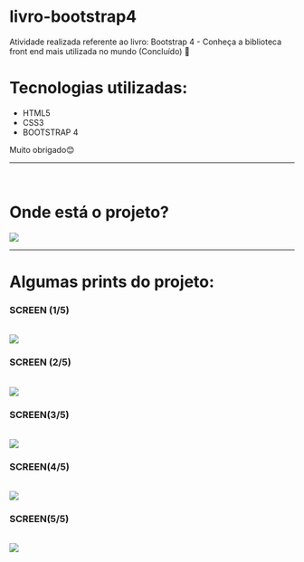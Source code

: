# livro-bootstrap4

<p>Atividade realizada referente ao livro: Bootstrap 4 - Conheça a biblioteca front end mais utilizada no mundo (Concluído) 🚀</p> 
<h1>Tecnologias utilizadas:</h1> 
<ul>
  <li>HTML5</li>
  <li>CSS3</li>
  <li>BOOTSTRAP 4</li>
</ul>
Muito obrigado😊
<hr>
<br>


<h1>Onde está o projeto?</h1>
<img src="https://user-images.githubusercontent.com/92833379/157723433-e9f4aabd-e257-4d11-8787-fc321a89094d.png"/>

<hr>

<h1>Algumas prints do projeto:</h1>

<h3>SCREEN (1/5)</h3><br>
<img src="https://user-images.githubusercontent.com/92833379/157722690-a9747cd9-aba7-4d38-9476-f18d1f274258.png"/>



<h3>SCREEN (2/5)</h3><br>
<img src="https://user-images.githubusercontent.com/92833379/157722720-2e2e2ee2-115e-43d4-a012-2b1599a9ed12.png"/>


<h3>SCREEN(3/5)</h3><br>
<img src="https://user-images.githubusercontent.com/92833379/157722769-c5673b3f-0623-4a59-8aca-9e2507a8159d.png"/>


<h3>SCREEN(4/5)</h3><br>
<img src="https://user-images.githubusercontent.com/92833379/157722799-400e966d-8b4c-4b9d-bc4f-41f87b9c1b9c.png"/>



<h3>SCREEN(5/5)</h3><br>
<img src="https://user-images.githubusercontent.com/92833379/157722828-593b5c1b-ec7e-487c-8a9f-8f91ee05f0d4.png"/>

